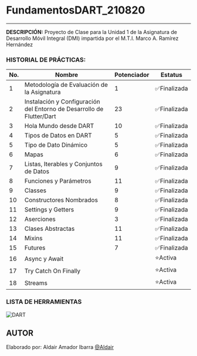 # FundamentosDART_210820
----

**DESCRIPCIÓN:**
Proyecto de Clase para la Unidad 1 de la Asignatura de Desarrollo Móvil Integral (DMI) impartida por el M.T.I. Marco A. Ramírez Hernández

### HISTORIAL DE PRÁCTICAS:

|No.|Nombre|Potenciador|Estatus|
|--|--|--|--|
|1|Metodología de Evaluación de la  Asignatura|1|✅Finalizada|
|2|Instalación y Configuración del Entorno de Desarrollo de Flutter/Dart|23|✅Finalizada|
|3|Hola Mundo desde DART|10|✅Finalizada|
|4|Tipos de Datos en DART|5|✅Finalizada|
|5|Tipo de Dato Dinámico|5|✅Finalizada|
|6|Mapas|6|✅Finalizada|
|7|Listas, Iterables y Conjuntos de Datos|9|✅Finalizada|
|8|Funciones y Parámetros|11|✅Finalizada|
|9|Classes|9|✅Finalizada|
|10|Constructores Nombrados|8|✅Finalizada|
|11|Settings y Getters|9|✅Finalizada|
|12|Aserciones|3|✅Finalizada|
|13|Clases Abstractas|11|✅Finalizada|
|14|Mixins|11|✅Finalizada|
|15|Futures|7|✅Finalizada|
|16|Async y Await||⭐Activa|
|17|Try Catch On Finally||⭐Activa|
|18|Streams||⭐Activa|




### LISTA DE HERRAMIENTAS
![DART](https://img.shields.io/badge/Dart-0175C2?style=for-the-badge&logo=dart&logoColor=white)

## AUTOR
Elaborado por: Aldair Amador Ibarra  [@Aldair](https://github.com/Aldair-NPM)
